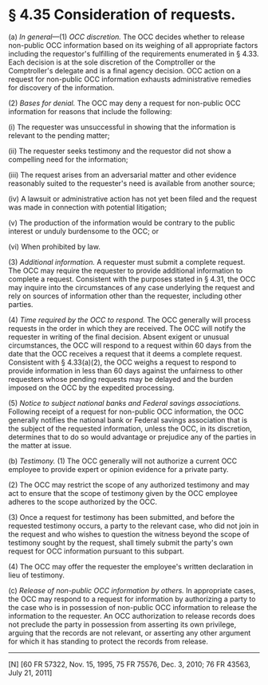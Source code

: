 # § 4.35   Consideration of requests.

(a) *In general*—(1) *OCC discretion.* The OCC decides whether to release non-public OCC information based on its weighing of all appropriate factors including the requestor's fulfilling of the requirements enumerated in § 4.33. Each decision is at the sole discretion of the Comptroller or the Comptroller's delegate and is a final agency decision. OCC action on a request for non-public OCC information exhausts administrative remedies for discovery of the information. 


(2) *Bases for denial.* The OCC may deny a request for non-public OCC information for reasons that include the following: 


(i) The requester was unsuccessful in showing that the information is relevant to the pending matter; 


(ii) The requester seeks testimony and the requestor did not show a compelling need for the information; 


(iii) The request arises from an adversarial matter and other evidence reasonably suited to the requester's need is available from another source; 


(iv) A lawsuit or administrative action has not yet been filed and the request was made in connection with potential litigation; 


(v) The production of the information would be contrary to the public interest or unduly burdensome to the OCC; or


(vi) When prohibited by law. 


(3) *Additional information.* A requester must submit a complete request. The OCC may require the requester to provide additional information to complete a request. Consistent with the purposes stated in § 4.31, the OCC may inquire into the circumstances of any case underlying the request and rely on sources of information other than the requester, including other parties. 


(4) *Time required by the OCC to respond.* The OCC generally will process requests in the order in which they are received. The OCC will notify the requester in writing of the final decision. Absent exigent or unusual circumstances, the OCC will respond to a request within 60 days from the date that the OCC receives a request that it deems a complete request. Consistent with § 4.33(a)(2), the OCC weighs a request to respond to provide information in less than 60 days against the unfairness to other requesters whose pending requests may be delayed and the burden imposed on the OCC by the expedited processing. 


(5) *Notice to subject national banks and Federal savings associations.* Following receipt of a request for non-public OCC information, the OCC generally notifies the national bank or Federal savings association that is the subject of the requested information, unless the OCC, in its discretion, determines that to do so would advantage or prejudice any of the parties in the matter at issue. 


(b) *Testimony.* (1) The OCC generally will not authorize a current OCC employee to provide expert or opinion evidence for a private party. 


(2) The OCC may restrict the scope of any authorized testimony and may act to ensure that the scope of testimony given by the OCC employee adheres to the scope authorized by the OCC. 


(3) Once a request for testimony has been submitted, and before the requested testimony occurs, a party to the relevant case, who did not join in the request and who wishes to question the witness beyond the scope of testimony sought by the request, shall timely submit the party's own request for OCC information pursuant to this subpart. 


(4) The OCC may offer the requester the employee's written declaration in lieu of testimony. 


(c) *Release of non-public OCC information by others.* In appropriate cases, the OCC may respond to a request for information by authorizing a party to the case who is in possession of non-public OCC information to release the information to the requester. An OCC authorization to release records does not preclude the party in possession from asserting its own privilege, arguing that the records are not relevant, or asserting any other argument for which it has standing to protect the records from release. 



---

[N] [60 FR 57322, Nov. 15, 1995, 75 FR 75576, Dec. 3, 2010; 76 FR 43563, July 21, 2011]




